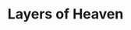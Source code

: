 ---
layout: product
product_id: 1491344031806
id: 1491344031806
title: Layers of Heaven
body_html: >-
  <p>Taken at Moraine Lake during the summer of 2018.</p>

  <p>As much as I love the entire view of Moraine lake, the little details and layers that it has, is truly something else. I wish I could live in moments like these forever.</p>

  <p> </p>
vendor: Connell McCarthy
product_type: Photo Print
created_at: 2018-10-13T20:52:23-04:00
handle: layers-of-moraine
updated_at: 2022-01-18T10:42:39-05:00
published_at: 2018-08-22T19:38:24-04:00
template_suffix: ""
status: active
published_scope: global
tags: Batch 02, fog, foggy, forest, lake, mountain, mountains, Print, sunrise,
  Trees, water
admin_graphql_api_id: gid://shopify/Product/1491344031806
variants:
  - id: 39577014108222
    product_id: 1491344031806
    title: 8x10” / Full Colour
    price: "35.00"
    sku: CM-PP-B2-06-XXS-FC
    position: 1
    inventory_policy: deny
    compare_at_price: null
    fulfillment_service: manual
    inventory_management: null
    option1: 8x10”
    option2: Full Colour
    option3: null
    created_at: 2021-09-01T11:28:27-04:00
    updated_at: 2021-09-01T11:28:47-04:00
    taxable: true
    barcode: ""
    grams: 208
    image_id: 6301669031998
    weight: 0.208
    weight_unit: kg
    inventory_item_id: 41671454752830
    inventory_quantity: 0
    old_inventory_quantity: 0
    requires_shipping: true
    admin_graphql_api_id: gid://shopify/ProductVariant/39577014108222
  - id: 39577014140990
    product_id: 1491344031806
    title: 8x10” / Black & White
    price: "35.00"
    sku: CM-PP-B2-06-XXS-BW
    position: 2
    inventory_policy: deny
    compare_at_price: null
    fulfillment_service: manual
    inventory_management: null
    option1: 8x10”
    option2: Black & White
    option3: null
    created_at: 2021-09-01T11:28:27-04:00
    updated_at: 2021-09-01T11:28:47-04:00
    taxable: true
    barcode: ""
    grams: 208
    image_id: 6301668671550
    weight: 0.208
    weight_unit: kg
    inventory_item_id: 41671454785598
    inventory_quantity: 0
    old_inventory_quantity: 0
    requires_shipping: true
    admin_graphql_api_id: gid://shopify/ProductVariant/39577014140990
  - id: 39577014173758
    product_id: 1491344031806
    title: 8.5x11” / Full Colour
    price: "35.00"
    sku: CM-PP-B2-06-XS-FC
    position: 3
    inventory_policy: deny
    compare_at_price: null
    fulfillment_service: manual
    inventory_management: null
    option1: 8.5x11”
    option2: Full Colour
    option3: null
    created_at: 2021-09-01T11:28:27-04:00
    updated_at: 2021-09-01T11:28:47-04:00
    taxable: true
    barcode: ""
    grams: 208
    image_id: 6301669031998
    weight: 0.208
    weight_unit: kg
    inventory_item_id: 41671454818366
    inventory_quantity: 0
    old_inventory_quantity: 0
    requires_shipping: true
    admin_graphql_api_id: gid://shopify/ProductVariant/39577014173758
  - id: 39577014206526
    product_id: 1491344031806
    title: 8.5x11” / Black & White
    price: "35.00"
    sku: CM-PP-B2-06-XS-BW
    position: 4
    inventory_policy: deny
    compare_at_price: null
    fulfillment_service: manual
    inventory_management: null
    option1: 8.5x11”
    option2: Black & White
    option3: null
    created_at: 2021-09-01T11:28:27-04:00
    updated_at: 2021-09-01T11:28:47-04:00
    taxable: true
    barcode: ""
    grams: 208
    image_id: 6301668671550
    weight: 0.208
    weight_unit: kg
    inventory_item_id: 41671454851134
    inventory_quantity: 0
    old_inventory_quantity: 0
    requires_shipping: true
    admin_graphql_api_id: gid://shopify/ProductVariant/39577014206526
  - id: 39577014239294
    product_id: 1491344031806
    title: 13x19” / Full Colour
    price: "40.00"
    sku: CM-PP-B2-06-S-FC
    position: 5
    inventory_policy: deny
    compare_at_price: null
    fulfillment_service: manual
    inventory_management: null
    option1: 13x19”
    option2: Full Colour
    option3: null
    created_at: 2021-09-01T11:28:27-04:00
    updated_at: 2021-09-01T11:28:47-04:00
    taxable: true
    barcode: ""
    grams: 208
    image_id: 6301669031998
    weight: 0.208
    weight_unit: kg
    inventory_item_id: 41671454883902
    inventory_quantity: 0
    old_inventory_quantity: 0
    requires_shipping: true
    admin_graphql_api_id: gid://shopify/ProductVariant/39577014239294
  - id: 39577014272062
    product_id: 1491344031806
    title: 13x19” / Black & White
    price: "40.00"
    sku: CM-PP-B2-06-S-BW
    position: 6
    inventory_policy: deny
    compare_at_price: null
    fulfillment_service: manual
    inventory_management: null
    option1: 13x19”
    option2: Black & White
    option3: null
    created_at: 2021-09-01T11:28:27-04:00
    updated_at: 2021-09-01T11:28:47-04:00
    taxable: true
    barcode: ""
    grams: 208
    image_id: 6301668671550
    weight: 0.208
    weight_unit: kg
    inventory_item_id: 41671454916670
    inventory_quantity: 0
    old_inventory_quantity: 0
    requires_shipping: true
    admin_graphql_api_id: gid://shopify/ProductVariant/39577014272062
  - id: 39577014304830
    product_id: 1491344031806
    title: 16x20” / Full Colour
    price: "50.00"
    sku: CM-PP-B2-06-M-FC
    position: 7
    inventory_policy: deny
    compare_at_price: null
    fulfillment_service: manual
    inventory_management: null
    option1: 16x20”
    option2: Full Colour
    option3: null
    created_at: 2021-09-01T11:28:27-04:00
    updated_at: 2021-09-01T11:28:47-04:00
    taxable: true
    barcode: ""
    grams: 208
    image_id: 6301669031998
    weight: 0.208
    weight_unit: kg
    inventory_item_id: 41671454949438
    inventory_quantity: 0
    old_inventory_quantity: 0
    requires_shipping: true
    admin_graphql_api_id: gid://shopify/ProductVariant/39577014304830
  - id: 39577014337598
    product_id: 1491344031806
    title: 16x20” / Black & White
    price: "50.00"
    sku: CM-PP-B2-06-M-BW
    position: 8
    inventory_policy: deny
    compare_at_price: null
    fulfillment_service: manual
    inventory_management: null
    option1: 16x20”
    option2: Black & White
    option3: null
    created_at: 2021-09-01T11:28:27-04:00
    updated_at: 2021-09-01T11:28:47-04:00
    taxable: true
    barcode: ""
    grams: 208
    image_id: 6301668671550
    weight: 0.208
    weight_unit: kg
    inventory_item_id: 41671454982206
    inventory_quantity: 0
    old_inventory_quantity: 0
    requires_shipping: true
    admin_graphql_api_id: gid://shopify/ProductVariant/39577014337598
  - id: 39577014370366
    product_id: 1491344031806
    title: 20x24” / Full Colour
    price: "60.00"
    sku: CM-PP-B2-06-L-FC
    position: 9
    inventory_policy: deny
    compare_at_price: null
    fulfillment_service: manual
    inventory_management: null
    option1: 20x24”
    option2: Full Colour
    option3: null
    created_at: 2021-09-01T11:28:27-04:00
    updated_at: 2021-09-01T11:28:47-04:00
    taxable: true
    barcode: ""
    grams: 208
    image_id: 6301669031998
    weight: 0.208
    weight_unit: kg
    inventory_item_id: 41671455014974
    inventory_quantity: 0
    old_inventory_quantity: 0
    requires_shipping: true
    admin_graphql_api_id: gid://shopify/ProductVariant/39577014370366
  - id: 39577014403134
    product_id: 1491344031806
    title: 20x24” / Black & White
    price: "60.00"
    sku: CM-PP-B2-06-L-BW
    position: 10
    inventory_policy: deny
    compare_at_price: null
    fulfillment_service: manual
    inventory_management: null
    option1: 20x24”
    option2: Black & White
    option3: null
    created_at: 2021-09-01T11:28:27-04:00
    updated_at: 2021-09-01T11:28:47-04:00
    taxable: true
    barcode: ""
    grams: 208
    image_id: 6301668671550
    weight: 0.208
    weight_unit: kg
    inventory_item_id: 41671455047742
    inventory_quantity: 0
    old_inventory_quantity: 0
    requires_shipping: true
    admin_graphql_api_id: gid://shopify/ProductVariant/39577014403134
  - id: 39577014435902
    product_id: 1491344031806
    title: 20x30” / Full Colour
    price: "70.00"
    sku: CM-PP-B2-06-XL-FC
    position: 11
    inventory_policy: deny
    compare_at_price: null
    fulfillment_service: manual
    inventory_management: null
    option1: 20x30”
    option2: Full Colour
    option3: null
    created_at: 2021-09-01T11:28:27-04:00
    updated_at: 2021-09-01T11:28:47-04:00
    taxable: true
    barcode: ""
    grams: 208
    image_id: 6301669031998
    weight: 0.208
    weight_unit: kg
    inventory_item_id: 41671455080510
    inventory_quantity: 0
    old_inventory_quantity: 0
    requires_shipping: true
    admin_graphql_api_id: gid://shopify/ProductVariant/39577014435902
  - id: 39577014468670
    product_id: 1491344031806
    title: 20x30” / Black & White
    price: "70.00"
    sku: CM-PP-B2-06-XL-BW
    position: 12
    inventory_policy: deny
    compare_at_price: null
    fulfillment_service: manual
    inventory_management: null
    option1: 20x30”
    option2: Black & White
    option3: null
    created_at: 2021-09-01T11:28:27-04:00
    updated_at: 2021-09-01T11:28:47-04:00
    taxable: true
    barcode: ""
    grams: 208
    image_id: 6301668671550
    weight: 0.208
    weight_unit: kg
    inventory_item_id: 41671455113278
    inventory_quantity: 0
    old_inventory_quantity: 0
    requires_shipping: true
    admin_graphql_api_id: gid://shopify/ProductVariant/39577014468670
  - id: 39577014501438
    product_id: 1491344031806
    title: 24x36” / Full Colour
    price: "90.00"
    sku: CM-PP-B2-06-XXL-FC
    position: 13
    inventory_policy: deny
    compare_at_price: null
    fulfillment_service: manual
    inventory_management: null
    option1: 24x36”
    option2: Full Colour
    option3: null
    created_at: 2021-09-01T11:28:27-04:00
    updated_at: 2021-09-01T11:28:47-04:00
    taxable: true
    barcode: ""
    grams: 208
    image_id: 6301669031998
    weight: 0.208
    weight_unit: kg
    inventory_item_id: 41671455146046
    inventory_quantity: 0
    old_inventory_quantity: 0
    requires_shipping: true
    admin_graphql_api_id: gid://shopify/ProductVariant/39577014501438
  - id: 39577014534206
    product_id: 1491344031806
    title: 24x36” / Black & White
    price: "90.00"
    sku: CM-PP-B2-06-XXL-BW
    position: 14
    inventory_policy: deny
    compare_at_price: null
    fulfillment_service: manual
    inventory_management: null
    option1: 24x36”
    option2: Black & White
    option3: null
    created_at: 2021-09-01T11:28:27-04:00
    updated_at: 2021-09-01T11:28:47-04:00
    taxable: true
    barcode: ""
    grams: 208
    image_id: 6301668671550
    weight: 0.208
    weight_unit: kg
    inventory_item_id: 41671455178814
    inventory_quantity: 0
    old_inventory_quantity: 0
    requires_shipping: true
    admin_graphql_api_id: gid://shopify/ProductVariant/39577014534206
  - id: 39577014566974
    product_id: 1491344031806
    title: 30x40” / Full Colour
    price: "100.00"
    sku: CM-PP-B2-06-XXXL-FC
    position: 15
    inventory_policy: deny
    compare_at_price: null
    fulfillment_service: manual
    inventory_management: null
    option1: 30x40”
    option2: Full Colour
    option3: null
    created_at: 2021-09-01T11:28:27-04:00
    updated_at: 2021-09-01T11:28:47-04:00
    taxable: true
    barcode: ""
    grams: 208
    image_id: 6301669031998
    weight: 0.208
    weight_unit: kg
    inventory_item_id: 41671455211582
    inventory_quantity: 0
    old_inventory_quantity: 0
    requires_shipping: true
    admin_graphql_api_id: gid://shopify/ProductVariant/39577014566974
  - id: 39577014599742
    product_id: 1491344031806
    title: 30x40” / Black & White
    price: "100.00"
    sku: CM-PP-B2-06-XXXL-BW
    position: 16
    inventory_policy: deny
    compare_at_price: null
    fulfillment_service: manual
    inventory_management: null
    option1: 30x40”
    option2: Black & White
    option3: null
    created_at: 2021-09-01T11:28:27-04:00
    updated_at: 2021-09-01T11:28:47-04:00
    taxable: true
    barcode: ""
    grams: 208
    image_id: 6301668671550
    weight: 0.208
    weight_unit: kg
    inventory_item_id: 41671455244350
    inventory_quantity: 0
    old_inventory_quantity: 0
    requires_shipping: true
    admin_graphql_api_id: gid://shopify/ProductVariant/39577014599742
options:
  - id: 2045803888702
    product_id: 1491344031806
    name: Size
    position: 1
    values:
      - 8x10”
      - 8.5x11”
      - 13x19”
      - 16x20”
      - 20x24”
      - 20x30”
      - 24x36”
      - 30x40”
  - id: 8589780975678
    product_id: 1491344031806
    name: Color
    position: 2
    values:
      - Full Colour
      - Black & White
images:
  - id: 6301669031998
    product_id: 1491344031806
    position: 1
    created_at: 2019-03-17T13:02:37-04:00
    updated_at: 2019-10-20T18:44:17-04:00
    alt: null
    width: 1000
    height: 1500
    src: https://cdn.shopify.com/s/files/1/1624/2355/products/Print-Shot---Dark-Background-_Layers-of-Moraine-2019.jpg?v=1571611457
    variant_ids:
      - 39577014108222
      - 39577014173758
      - 39577014239294
      - 39577014304830
      - 39577014370366
      - 39577014435902
      - 39577014501438
      - 39577014566974
    admin_graphql_api_id: gid://shopify/ProductImage/6301669031998
  - id: 6301668671550
    product_id: 1491344031806
    position: 2
    created_at: 2019-03-17T13:02:36-04:00
    updated_at: 2019-10-20T18:44:17-04:00
    alt: null
    width: 1000
    height: 1500
    src: https://cdn.shopify.com/s/files/1/1624/2355/products/Print-Shot---Dark-Background-_Layers-of-Moraine-2019_-B_W.jpg?v=1571611457
    variant_ids:
      - 39577014140990
      - 39577014206526
      - 39577014272062
      - 39577014337598
      - 39577014403134
      - 39577014468670
      - 39577014534206
      - 39577014599742
    admin_graphql_api_id: gid://shopify/ProductImage/6301668671550
  - id: 28230099206206
    product_id: 1491344031806
    position: 3
    created_at: 2021-05-04T19:50:39-04:00
    updated_at: 2021-05-04T19:50:39-04:00
    alt: null
    width: 2000
    height: 1800
    src: https://cdn.shopify.com/s/files/1/1624/2355/products/PAR_02_0001_68795269-f82c-49d6-bf4f-906bfae08258.png?v=1620172239
    variant_ids: []
    admin_graphql_api_id: gid://shopify/ProductImage/28230099206206
image:
  id: 6301669031998
  product_id: 1491344031806
  position: 1
  created_at: 2019-03-17T13:02:37-04:00
  updated_at: 2019-10-20T18:44:17-04:00
  alt: null
  width: 1000
  height: 1500
  src: https://cdn.shopify.com/s/files/1/1624/2355/products/Print-Shot---Dark-Background-_Layers-of-Moraine-2019.jpg?v=1571611457
  variant_ids:
    - 39577014108222
    - 39577014173758
    - 39577014239294
    - 39577014304830
    - 39577014370366
    - 39577014435902
    - 39577014501438
    - 39577014566974
  admin_graphql_api_id: gid://shopify/ProductImage/6301669031998

---